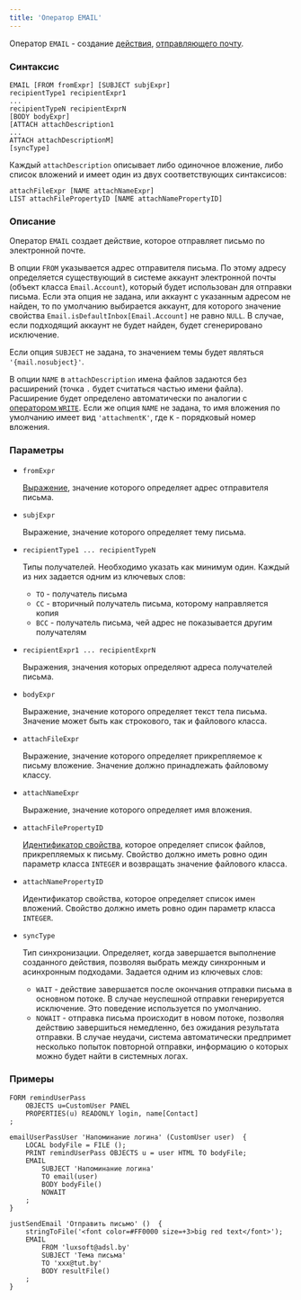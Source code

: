 ```yaml
---
title: 'Оператор EMAIL'
---
```


Оператор `EMAIL` - создание [действия](Actions.md), [отправляющего почту](Send_mail_EMAIL.md).

### Синтаксис

```
EMAIL [FROM fromExpr] [SUBJECT subjExpr]
recipientType1 recipientExpr1
...
recipientTypeN recipientExprN
[BODY bodyExpr]
[ATTACH attachDescription1
...
ATTACH attachDescriptionM]
[syncType]
```

Каждый `attachDescription` описывает либо одиночное вложение, либо список вложений и имеет один из двух соответствующих синтаксисов:

```
attachFileExpr [NAME attachNameExpr]
LIST attachFilePropertyID [NAME attachNamePropertyID]
```

### Описание

Оператор `EMAIL` создает действие, которое отправляет письмо по электронной почте. 

В опции `FROM` указывается адрес отправителя письма. По этому адресу определяется существующий в системе аккаунт электронной почты (объект класса `Email.Account`), который будет использован для отправки письма. Если эта опция не задана, или аккаунт с указанным адресом не найден, то по умолчанию выбирается аккаунт, для которого значение свойства `Email.isDefaultInbox[Email.Account]` не равно `NULL`. В случае, если подходящий аккаунт не будет найден, будет сгенерировано исключение.

Если опция `SUBJECT` не задана, то значением темы будет являться `'{mail.nosubject}'`.

В опции `NAME` в `attachDescription` имена файлов задаются без расширений (точка `.` будет считаться частью имени файла). Расширение будет определено автоматически по аналогии с [оператором `WRITE`](WRITE_operator.md). Если же опция `NAME` не задана, то имя вложения по умолчанию имеет вид `'attachmentK'`, где `K` - порядковый номер вложения.

### Параметры

- `fromExpr`

    [Выражение](Expression.md), значение которого определяет адрес отправителя письма.

- `subjExpr`

    Выражение, значение которого определяет тему письма.

- `recipientType1 ... recipientTypeN`

    Типы получателей. Необходимо указать как минимум один. Каждый из них задается одним из ключевых слов:

    - `TO` - получатель письма
    - `СС` - вторичный получатель письма, которому направляется копия
    - `BCC` - получатель письма, чей адрес не показывается другим получателям

- `recipientExpr1 ... recipientExprN`

    Выражения, значения которых определяют адреса получателей письма.

- `bodyExpr`

    Выражение, значение которого определяет текст тела письма. Значение может быть как строкового, так и файлового класса.

- `attachFileExpr`

    Выражение, значение которого определяет прикрепляемое к письму вложение. Значение должно принадлежать файловому классу.
 
- `attachNameExpr`

    Выражение, значение которого определяет имя вложения.

- `attachFilePropertyID`

    [Идентификатор свойства](IDs.md#propertyid), которое определяет список файлов, прикрепляемых к письму. Свойство должно иметь ровно один параметр класса `INTEGER` и возвращать значение файлового класса. 

- `attachNamePropertyID`

    Идентификатор свойства, которое определяет список имен вложений. Свойство должно иметь ровно один параметр класса `INTEGER`. 

- `syncType`

    Тип синхронизации. Определяет, когда завершается выполнение созданного действия, позволяя выбрать между синхронным и асинхронным подходами. Задается одним из ключевых слов:

    - `WAIT` - действие завершается после окончания отправки письма в основном потоке. В случае неуспешной отправки генерируется исключение. Это поведение используется по умолчанию.  
    - `NOWAIT` - отправка письма происходит в новом потоке, позволяя действию завершиться немедленно, без ожидания результата отправки. В случае неудачи, система автоматически предпримет несколько попыток повторной отправки, информацию о которых можно будет найти в системных логах.

### Примеры

```lsf
FORM remindUserPass
    OBJECTS u=CustomUser PANEL
    PROPERTIES(u) READONLY login, name[Contact]
;

emailUserPassUser 'Напоминание логина' (CustomUser user)  {
    LOCAL bodyFile = FILE ();
    PRINT remindUserPass OBJECTS u = user HTML TO bodyFile;
    EMAIL
        SUBJECT 'Напоминание логина'
        TO email(user)
        BODY bodyFile()
        NOWAIT
    ;
}

justSendEmail 'Отправить письмо' ()  {
    stringToFile('<font color=#FF0000 size=+3>big red text</font>');
    EMAIL
        FROM 'luxsoft@adsl.by'
        SUBJECT 'Тема письма'
        TO 'xxx@tut.by'
        BODY resultFile()
    ;
}
```
